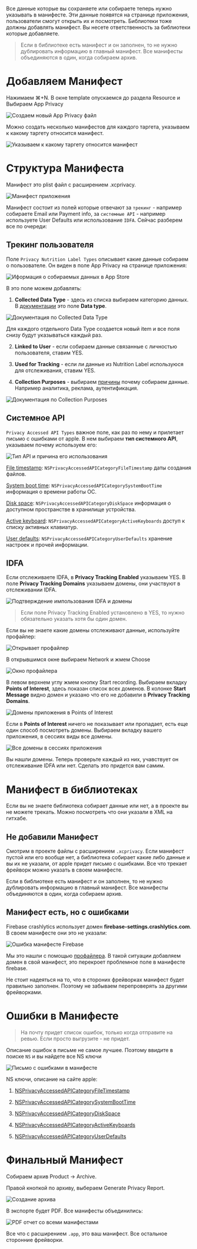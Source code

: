 Все данные которые вы сохраняете или собираете теперь нужно указывать в манифесте. Эти данные появятся на странице приложения, пользователи смогут открыть их и посмотреть. Библиотеки тоже должны добавлять манифест. Вы несете ответственность за библиотеки которые добавляете.

> Если в библиотеке есть манифест и он заполнен, то не нужно дублировать информацию в главный манифест. Все манифесты объединяются в один, когда собираем архив.

# Добавляем Манифест

Нажимаем ⌘+N. В окне template опускаемся до раздела Resource и Выбираем App Privacy

![Создаем новый App Privacy файл](https://cdn.sparrowcode.io/tutorials/privacy-manifest/app-privacy.png?v=1)

Можно создать несколько манифестов для каждого таргета, указываем к какому таргету относится манифест.

![Указываем к какому таргету относится манифест](https://cdn.sparrowcode.io/tutorials/privacy-manifest/enable-target.png?v=1)

# Структура Манифеста

Манифест это plist файл с расширением .xcprivacy.

![Манифест приложения](https://cdn.sparrowcode.io/tutorials/privacy-manifest/base-app-manifest.png?v=1)

Манифест состоит из полей которые отвечают за `трекинг` - например собираете Email или Payment info, за `системные API` - например используете User Defaults или использование `IDFA`. Сейчас разберем все по очереди:

## Трекинг пользователя

Поле `Privacy Nutrition Label Types` описывает какие данные собираем о пользователе. Он виден в поле App Privacy на странице приложения:

![Иформация о собираемых данных в App Store](https://cdn.sparrowcode.io/tutorials/privacy-manifest/nutrition-label-app-store.png?v=1)

В это поле можем добавлять:

1. **Collected Data Type** - здесь из списка выбираем категорию данных. В [документации](https://developer.apple.com/documentation/bundleresources/privacy_manifest_files/describing_data_use_in_privacy_manifests#4250555) это поле **Data type**.

![Документация по Collected Data Type](https://cdn.sparrowcode.io/tutorials/privacy-manifest/collected-data-type.png?v=1)

Для каждого отдельного Data Type создается новый item и все поля снизу будут указываться каждый раз.

2. **Linked to User** - если собираем данные связанные с личностью пользователя, ставим YES.

3. **Used for Tracking** - если ли данные из Nutrition Label используюся для отслеживания, ставим YES.

4. **Collection Purposes** - выбираем [причины](https://developer.apple.com/documentation/bundleresources/privacy_manifest_files/describing_data_use_in_privacy_manifests#4250556) почему собираем данные. Например аналитика, реклама, аутентификация.

![Документация по Collection Purposes](https://cdn.sparrowcode.io/tutorials/privacy-manifest/collection-purposes.png?v=1)

## Системное API

`Privacy Accessed API Types` важное поле, как раз по нему и прилетает письмо с ошибками от apple. В нем выбираем **тип системного АРІ**, указываем почему используем его:

![Тип API и причина его использования](https://cdn.sparrowcode.io/tutorials/privacy-manifest/privacy-accessed-api-reasons.png?v=1)

[File timestamp](https://developer.apple.com/documentation/bundleresources/privacy_manifest_files/describing_use_of_required_reason_api#4278393): `NSPrivacyAccessedAPICategoryFileTimestamp`  даты создания файлов.

[System boot time](https://developer.apple.com/documentation/bundleresources/privacy_manifest_files/describing_use_of_required_reason_api#4278394): `NSPrivacyAccessedAPICategorySystemBootTime` информация о времени работы ОС.

[Disk space](https://developer.apple.com/documentation/bundleresources/privacy_manifest_files/describing_use_of_required_reason_api#4278397): `NSPrivacyAccessedAPICategoryDiskSpace` информация о доступном пространстве в хранилище устройства.

[Active keyboard](https://developer.apple.com/documentation/bundleresources/privacy_manifest_files/describing_use_of_required_reason_api#4278400): `NSPrivacyAccessedAPICategoryActiveKeyboards` доступ к списку активных клавиатур.

[User defaults](https://developer.apple.com/documentation/bundleresources/privacy_manifest_files/describing_use_of_required_reason_api#4278401): `NSPrivacyAccessedAPICategoryUserDefaults` хранение настроек и прочей информации.

## IDFA

Если отслеживаете IDFA, в **Privacy Tracking Enabled** указываем YES. В поле **Privacy Tracking Domains** указываем домены, они участвуют в отслеживании IDFA.

![Подтверждение импользования IDFA и домены](https://cdn.sparrowcode.io/tutorials/privacy-manifest/tracking-enabled-tracking-domains.png?v=1)

> Если поле Privacy Tracking Enabled установлено в YES, то нужно обязательно указать хотя бы один домен.

Если вы не знаете какие домены отслеживают данные, используйте профайлер:

![Открывает профайлер](https://cdn.sparrowcode.io/tutorials/privacy-manifest/open-profile.png?v=1)

В открывшимся окне выбираем Network и жмем Choose

![Окно профайлера](https://cdn.sparrowcode.io/tutorials/privacy-manifest/profile-network.png?v=1)

В левом верхнем углу жмем кнопку Start recording. Выбираем вкладку **Points of Interest**, здесь показан список всех доменов. В колонке **Start Message** видно домен и указано что его не добавили в **Privacy Tracking Domains**.

![Домены приложения в Points of Interest](https://cdn.sparrowcode.io/tutorials/privacy-manifest/points-of-interest.png?v=1)

Если в **Points of Interest** ничего не показывает или пропадает, есть еще один способ посмотреть домены. Выбираем вкладку вашего приложения, в сессиях виды все домены.

![Все домены в сессиях приложения](https://cdn.sparrowcode.io/tutorials/privacy-manifest/app-sessions.png?v=1)

Вы нашли домены. Теперь проверьте каждый из них, учавствует он отслеживание IDFA или нет. Сделать это придется вам самим.

# Манифест в библиотеках

Если вы не знаете библиотека собирает данные или нет, а в проекте вы не можете трекать. Можно посмотреть что они указали в XML на гитхабе.

## Не добавили Манифест

Смотрим в проекте файлы с расширением `.xcprivacy`. Если манифест пустой или его вообще нет, а библиотека собирает какие либо данные и вы их не указали, от apple придет письмо с ошибками. Все что трекает фрейворк можно указать в своем манифесте.

Если в библиотеке есть манифест и он заполнен, то не нужно дублировать информацию в главный манифест. Все манифесты объединяются в один, когда собираем архив.

## Манифест есть, но с ошибками

Firebase crashlytics использует домен **firebase-settings.crashlytics.com**. В своем манифесте они это не указали:

![Ошибка манифесте Firebase](https://cdn.sparrowcode.io/tutorials/privacy-manifest/firebase-manifest.png?v=1)

Мы это нашли с помощью [профайлера](https://beta.sparrowcode.io/ru/tutorials/privacy-manifest#idfa). В такой ситуации добавляем домен в свой манифест, это перекроет проблемное поле в манифесте firebase. 

Не стоит надеяться на то, что в стороних фрейворках манифест будет правильно заполнен. Поэтому не забываем перепроверять за другими фрейворками.

# Ошибки в Манифесте

>На почту придет список ошибок, только когда отправите на ревью. Если просто выгрузите - не придет.

Описание ошибок в письме не самое лучшее. Поэтому ввидите в поиске `NS` и вы найдете все NS ключи

![Письмо с ошибками в манифесте](https://cdn.sparrowcode.io/tutorials/privacy-manifest/nocorrect-manifest-letter.png)

NS ключи, описание на сайте apple:

1. [NSPrivacyAccessedAPICategoryFileTimestamp](https://developer.apple.com/documentation/bundleresources/privacy_manifest_files/describing_use_of_required_reason_api#4278393)

2. [NSPrivacyAccessedAPICategorySystemBootTime](https://developer.apple.com/documentation/bundleresources/privacy_manifest_files/describing_use_of_required_reason_api#4278394)

3. [NSPrivacyAccessedAPICategoryDiskSpace](https://developer.apple.com/documentation/bundleresources/privacy_manifest_files/describing_use_of_required_reason_api#4278397)

4. [NSPrivacyAccessedAPICategoryActiveKeyboards](https://developer.apple.com/documentation/bundleresources/privacy_manifest_files/describing_use_of_required_reason_api#4278400)

5. [NSPrivacyAccessedAPICategoryUserDefaults](https://developer.apple.com/documentation/bundleresources/privacy_manifest_files/describing_use_of_required_reason_api#4278401)

# Финальный Манифест

Собираем архив Product -> Archive.

Правой кнопкой по архиву, выбераем Generate Privacy Report.

![Создание архива](https://cdn.sparrowcode.io/tutorials/privacy-manifest/generate-privacy-report.png?v=1)

В экспорте будет PDF. Все манифесты объединились:

![PDF отчет со всеми манифестами](https://cdn.sparrowcode.io/tutorials/privacy-manifest/pdf-report.png?v=1)

Все что с расширением `.app`, это ваш манифест. Все остальное сторонние фрейворки.